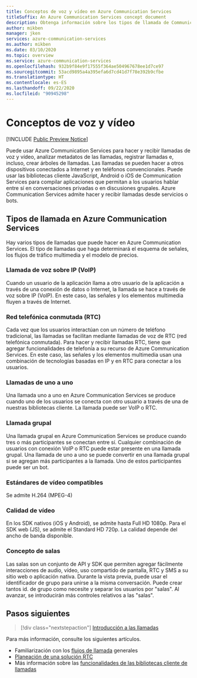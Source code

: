 ```yaml
---
title: Conceptos de voz y vídeo en Azure Communication Services
titleSuffix: An Azure Communication Services concept document
description: Obtenga información sobre los tipos de llamada de Communication Services.
author: mikben
manager: jken
services: azure-communication-services
ms.author: mikben
ms.date: 03/10/2020
ms.topic: overview
ms.service: azure-communication-services
ms.openlocfilehash: 932b9f84e9f17555f364ae504967678ee1d7ce97
ms.sourcegitcommit: 53acd9895a4a395efa6d7cd41d7f78e392b9cfbe
ms.translationtype: HT
ms.contentlocale: es-ES
ms.lasthandoff: 09/22/2020
ms.locfileid: "90945298"
---
```

# <a name="voice-and-video-concepts"></a>Conceptos de voz y vídeo

[!INCLUDE [Public Preview Notice](../../includes/public-preview-include.md)]

Puede usar Azure Communication Services para hacer y recibir llamadas de voz y vídeo, analizar metadatos de las llamadas, registrar llamadas e, incluso, crear árboles de llamadas. Las llamadas se pueden hacer a otros dispositivos conectados a Internet y en teléfonos convencionales. Puede usar las bibliotecas cliente JavaScript, Android o iOS de Communication Services para compilar aplicaciones que permitan a los usuarios hablar entre sí en conversaciones privadas o en discusiones grupales. Azure Communication Services admite hacer y recibir llamadas desde servicios o bots.

## <a name="call-types-in-azure-communication-services"></a>Tipos de llamada en Azure Communication Services

Hay varios tipos de llamadas que puede hacer en Azure Communication Services. El tipo de llamadas que haga determinará el esquema de señales, los flujos de tráfico multimedia y el modelo de precios.

### <a name="voice-over-ip-voip"></a>Llamada de voz sobre IP (VoIP) 

Cuando un usuario de la aplicación llama a otro usuario de la aplicación a través de una conexión de datos o Internet, la llamada se hace a través de voz sobre IP (VoIP). En este caso, las señales y los elementos multimedia fluyen a través de Internet.

### <a name="public-switched-telephone-network-pstn"></a>Red telefónica conmutada (RTC)

Cada vez que los usuarios interactúan con un número de teléfono tradicional, las llamadas se facilitan mediante llamadas de voz de RTC (red telefónica conmutada). Para hacer y recibir llamadas RTC, tiene que agregar funcionalidades de telefonía a su recurso de Azure Communication Services. En este caso, las señales y los elementos multimedia usan una combinación de tecnologías basadas en IP y en RTC para conectar a los usuarios.

### <a name="one-to-one-call"></a>Llamadas de uno a uno

Una llamada uno a uno en Azure Communication Services se produce cuando uno de los usuarios se conecta con otro usuario a través de una de nuestras bibliotecas cliente. La llamada puede ser VoIP o RTC.

### <a name="group-call"></a>Llamada grupal

Una llamada grupal en Azure Communication Services se produce cuando tres o más participantes se conectan entre sí. Cualquier combinación de usuarios con conexión VoIP o RTC puede estar presente en una llamada grupal. Una llamada de uno a uno se puede convertir en una llamada grupal si se agregan más participantes a la llamada. Uno de estos participantes puede ser un bot.

### <a name="supported-video-standards"></a>Estándares de vídeo compatibles
Se admite H.264 (MPEG-4) 

### <a name="video-quality"></a>Calidad de vídeo
En los SDK nativos (iOS y Android), se admite hasta Full HD 1080p. Para el SDK web (JS), se admite el Standard HD 720p. La calidad depende del ancho de banda disponible.  

### <a name="rooms-concept"></a>Concepto de salas
Las salas son un conjunto de API y SDK que permiten agregar fácilmente interacciones de audio, vídeo, uso compartido de pantalla, RTC y SMS a su sitio web o aplicación nativa.
Durante la vista previa, puede usar el identificador de grupo para unirse a la misma conversación. Puede crear tantos id. de grupo como necesite y separar los usuarios por "salas". Al avanzar, se introducirán más controles relativos a las "salas". 

## <a name="next-steps"></a>Pasos siguientes

> [!div class="nextstepaction"]
> [Introducción a las llamadas](../../quickstarts/voice-video-calling/getting-started-with-calling.md)

Para más información, consulte los siguientes artículos.
- Familiarización con los [flujos de llamada](../call-flows.md) generales
- [Planeación de una solución RTC](../telephony-sms/plan-solution.md)
- Más información sobre las [funcionalidades de las bibliotecas cliente de llamadas](../voice-video-calling/calling-sdk-features.md)
